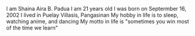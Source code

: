 I am Shaina Aira B. Padua
I am 21 years old 
I was born on Septermber 16, 2002
I lived in Puelay Villasis, Pangasinan
My hobby in life is to sleep, watching anime, and dancing
My motto in life is "sometimes you win most of the time we learn"
